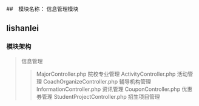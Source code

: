 ##　模块名称： 信息管理模块

##  lishanlei


### 模块架构
> 信息管理
>> MajorController.php 院校专业管理
>> ActivityController.php 活动管理
>> CoachOrganizeController.php 辅导机构管理
>> InformationController.php 资讯管理
>> CouponController.php 优惠券管理
>> StudentProjectController.php 招生项目管理
